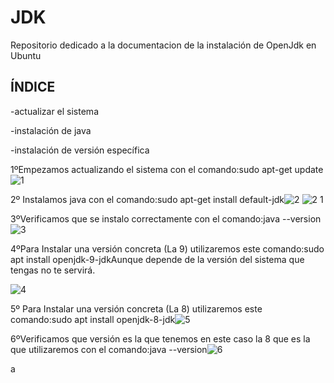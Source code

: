 # JDK
Repositorio dedicado a la documentacion de la instalación de OpenJdk en Ubuntu

## ÍNDICE

-actualizar el sistema

-instalación de java

-instalación de versión específica




1ºEmpezamos actualizando el sistema con el comando:sudo apt-get update![1](https://user-images.githubusercontent.com/91209288/134735561-5b6f070c-5b4a-437e-89bd-f859f55c3abe.PNG)

2º Instalamos java con el comando:sudo apt-get install default-jdk![2](https://user-images.githubusercontent.com/91209288/134735632-1934f39b-86db-41df-8f97-7954844e2ec2.PNG)
![2 1](https://user-images.githubusercontent.com/91209288/134735641-a2394319-4acc-4a39-b9ff-d355be222297.PNG)

3ºVerificamos que se instalo correctamente con el comando:java --version
![3](https://user-images.githubusercontent.com/91209288/134735700-2acfb90d-c01d-425b-83b7-58fe32b5f147.PNG)

4ºPara Instalar una versión concreta (La 9) utilizaremos este comando:sudo apt install
openjdk-9-jdkAunque depende de la versión del sistema que tengas no te servirá.

![4](https://user-images.githubusercontent.com/91209288/134735944-520ddcec-0ff1-497c-b5bb-20bb568912ca.PNG)

5º Para Instalar una versión concreta (La 8) utilizaremos este comando:sudo apt install
openjdk-8-jdk![5](https://user-images.githubusercontent.com/91209288/134735981-1bf40357-cb42-4c49-a078-cfcae64da604.PNG)

6ºVerificamos que versión es la que tenemos en este caso la 8 que es la que utilizaremos
con el comando:java --version![6](https://user-images.githubusercontent.com/91209288/134736019-10f1305d-e99c-4069-b70b-21d80bb11b2a.PNG)

a
